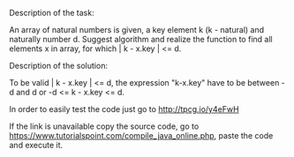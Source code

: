 Description of the task:
	
An array of natural numbers is given, a key element k (k - natural) and naturally
number d. Suggest algorithm and realize the function to find all elements x
in array, for which | k - x.key | <= d.

Description of the solution:

To be valid | k - x.key | <= d, the expression "k-x.key" have to be between -d and d or -d <= k - x.key <= d.

In order to easily test the code just go to http://tpcg.io/y4eFwH

If the link is unavailable copy the source code, go to https://www.tutorialspoint.com/compile_java_online.php,
paste the code and execute it.